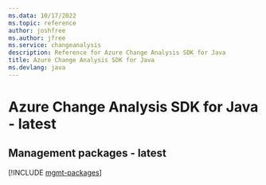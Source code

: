 ```yaml
---
ms.data: 10/17/2022
ms.topic: reference
author: joshfree
ms.author: jfree
ms.service: changeanalysis
description: Reference for Azure Change Analysis SDK for Java
title: Azure Change Analysis SDK for Java
ms.devlang: java
---
```

# Azure Change Analysis SDK for Java - latest

## Management packages - latest
[!INCLUDE [mgmt-packages](change-analysis-mgmt-index.md)]